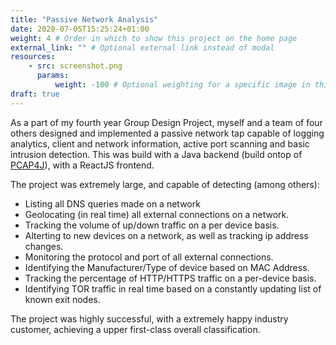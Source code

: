 ```yaml
---
title: "Passive Network Analysis"
date: 2020-07-05T15:25:24+01:00
weight: 4 # Order in which to show this project on the home page
external_link: "" # Optional external link instead of modal
resources:
    - src: screenshot.png
      params:
          weight: -100 # Optional weighting for a specific image in this project folder
draft: true
---
```


As a part of my fourth year Group Design Project, myself and a team of four others designed and implemented a passive network tap capable of logging analytics, client and network information, active port scanning and basic intrusion detection. This was build with a Java backend (build ontop of [PCAP4J](https://github.com/kaitoy/pcap4j)), with a ReactJS frontend. 

The project was extremely large, and capable of detecting (among others): 
- Listing all DNS queries made on a network
- Geolocating (in real time) all external connections on a network.
- Tracking the volume of up/down traffic on a per device basis.
- Alterting to new devices on a network, as well as tracking ip address changes.
- Monitoring the protocol and port of all external connections. 
- Identifying the Manufacturer/Type of device based on MAC Address.
- Tracking the percentage of HTTP/HTTPS traffic on a per-device basis.
- Identifying TOR traffic in real time based on a constantly updating list of known exit nodes.

The project was highly successful, with a extremely happy industry customer, achieving a upper first-class overall classification.
